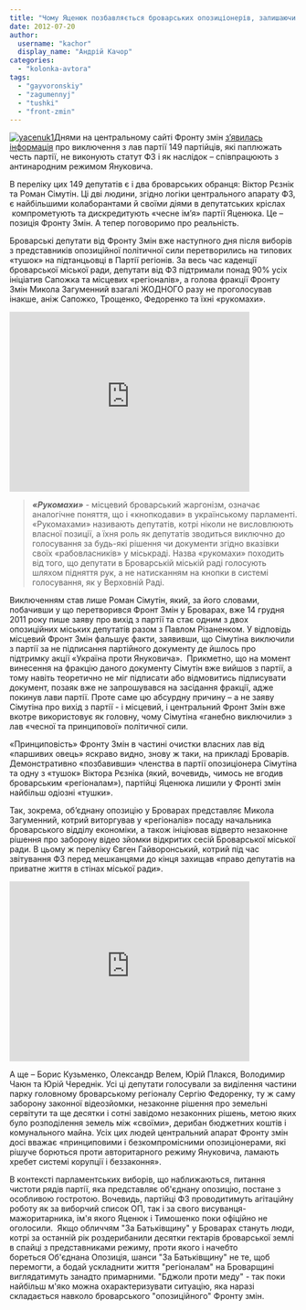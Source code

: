 ```yaml
---
title: "Чому Яценюк позбавляється броварських опозиціонерів, залишаючи у власних лавах «тушки» для ПР? ВІДЕО"
date: 2012-07-20
author: 
  username: "kachor"
  display_name: "Андрій Качор"
categories: 
  - "kolonka-avtora"
tags: 
  - "gayvoronskiy"
  - "zagumennyj"
  - "tushki"
  - "front-zmin"
---
```


[![](https://mpz.brovary.org/wp-content/uploads/2012/07/yacenuk1.jpg "yacenuk1")](https://mpz.brovary.org/wp-content/uploads/2012/07/yacenuk1.jpg)Днями на центральному сайті Фронту змін [з’явилась інформація](http://frontzmin.ua/ua/media/news/none/11652-front-zmin-ochischue-svoyi-rjadi.html) про виключення з лав партії 149 партійців, які паплюжать честь партії, не виконують статут ФЗ і як наслідок – співпрацюють з антинародним режимом Януковича.

В переліку цих 149 депутатів є і два броварських обранця: Віктор Рєзнік та Роман Сімутін. Ці дві людини, згідно логіки центрального апарату ФЗ, є найбільшими колаборантами й своїми діями в депутатських кріслах  компрометують та дискредитують «чесне ім’я» партії Яценюка. Це – позиція Фронту Змін. А тепер поговоримо про реальність.

Броварські депутати від Фронту Змін вже наступного дня після виборів з представників опозиційної політичної сили перетворились на типових «тушок» на підтанцьовці в Партії регіонів. За весь час каденції броварської міської ради, депутати від ФЗ підтримали понад 90% усіх ініціатив Сапожка та місцевих «регіоналів», а голова фракції Фронту Змін Микола Загуменний взагалі ЖОДНОГО разу не проголосував інакше, аніж Сапожко, Трощенко, Федоренко та їхні «рукомахи».

<iframe src="https://www.youtube.com/embed/a5ZI6Xi41bs" frameborder="0" width="420" height="315"></iframe>

> _**«Рукомахи»**_ - місцевий броварський жаргонізм, означає аналогічне поняття, що і «кнопкодави» в українському парламенті. «Рукомахами» називають депутатів, котрі ніколи не висловлюють власної позиції, а їхня роль як депутатів зводиться виключно до голосування за будь-які рішення чи документи згідно вказівки своїх «рабовласників» у міськраді. Назва «рукомахи» походить від того, що депутати в Броварській міській раді голосують шляхом підняття рук, а не натисканням на кнопки в системі голосування, як у Верховній Раді.

Виключенням став лише Роман Сімутін, який, за його словами, побачивши у що перетворився Фронт Змін у Броварах, вже 14 грудня 2011 року пише заяву про вихід з партії та стає одним з двох опозиційних міських депутатів разом з Павлом Різаненком. У відповідь місцевий Фронт Змін фальшує факти, заявивши, що Сімутіна виключили з партії за не підписання партійного документу де йшлось про підтримку акції «Україна проти Януковича».  Прикметно, що на момент винесення на фракцію даного документу Сімутін вже вийшов з партії, а тому навіть теоретично не міг підписати або відмовитись підписувати документ, позаяк вже не запрошувався на засідання фракції, адже покинув лави партії. Проте саме цю абсурдну причину – а не заяву Сімутіна про вихід з партії - і місцевий, і центральний Фронт Змін вже вкотре використовує як головну, чому Сімутіна «ганебно виключили» з лав «чесної та принципової» політичної сили.

«Принциповість» Фронту Змін в частині очистки власних лав від «паршивих овець» яскраво видно, знову ж таки, на прикладі Броварів. Демонстративно «позбавивши» членства в партії опозиціонера Сімутіна та одну з «тушок» Віктора Рєзніка (який, вочевидь, чимось не вгодив броварським «регіоналам»), партійці Яценюка лишили у Фронті змін найбільш одіозні «тушки».

Так, зокрема, об’єднану опозицію у Броварах представляє Микола Загуменний, котрий виторгував у «регіоналів» посаду начальника броварського відділу економіки, а також ініціював відверто незаконне рішення про заборону відео зйомки відкритих сесій Броварської міської ради. В цьому ж переліку Євген Гайворонський, котрий під час звітування ФЗ перед мешканцями до кінця захищав «право депутатів на приватне життя в стінах міської ради».

<iframe src="https://www.youtube.com/embed/3-jZcu-SqSU" frameborder="0" width="420" height="315"></iframe>

А ще – Борис Кузьменко, Олександр Велем, Юрій Плакся, Володимир Чаюн та Юрій Череднік. Усі ці депутати голосували за виділення частини парку головному броварському регіоналу Сергію Федоренку, ту ж саму заборону законної відеозйомки, незаконне рішення про земельні сервітути та ще десятки і сотні завідомо незаконних рішень, метою яких було розподілення земель між «своїми», дерибан бюджетних коштів і комунального майна. Усіх цих людей центральний апарат Фронту змін досі вважає «принциповими і безкомпромісними опозиціонерами, які рішуче борються проти авторитарного режиму Януковича, ламають хребет системі корупції і беззаконня».

В контексті парламентських виборів, що наближаються, питання чистоти рядів партії, яка представляє об'єднану опозицію, постане з особливою гостротою. Вочевидь, партійці ФЗ проводитимуть агітаційну роботу як за виборчий список ОП, так і за свого висуванця-мажоритарника, ім'я якого Яценюк і Тимошенко поки офіційно не оголосили.  Якщо обличчям "За Батьківщину" у Броварах стануть люди, котрі за останній рік роздерибанили десятки гектарів броварської землі в спайці з представниками режиму, проти якого і начебто бореться Об'єднана Опозиція, шанси "За Батьківщину" не те, щоб перемогти, а бодай ускладнити життя "регіоналам" на Броварщині виглядатимуть занадто примарними. "Бджоли проти меду" - так поки найбільш м'яко можна охарактеризувати ситуацію, яка наразі складається навколо броварського "опозиційного" Фронту змін.

